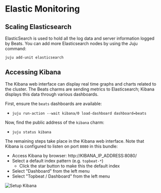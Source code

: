 # Elastic Monitoring

## Scaling Elasticsearch

ElasticSearch is used to hold all the log data and server information logged by
Beats. You can add more Elasticsearch nodes by using the Juju command:

```
juju add-unit elasticsearch
```

## Accessing Kibana

The Kibana web interface can display real time graphs and charts related to the
cluster. The Beats charms are sending metrics to Elasticsearch; Kibana displays
this data through various dashboards.

First, ensure the `beats` dashboards are available:

* `juju run-action --wait kibana/0 load-dashboard dashboard=beats`

Now, find the public address of the `kibana` charm:

* `juju status kibana`

The remaining steps take place in the Kibana web interface. Note that Kibana is
configured to listen on port `8080` in this bundle:

* Access Kibana by browser: http://KIBANA_IP_ADDRESS:8080/
* Select a default index pattern (e.g. `topbeat-*`)
  * Click the star button to make this the default index
* Select "Dashboard" from the left menu
* Select "Topbeat / Dashboard" from the left menu

![Setup Kibana](http://i.imgur.com/tgYFSjM.gif)
